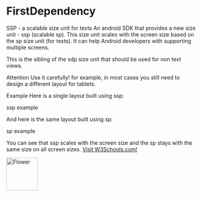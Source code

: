 # FirstDependency
SSP - a scalable size unit for texts
An android SDK that provides a new size unit - ssp (scalable sp). This size unit scales with the screen size based on the sp size unit (for texts). It can help Android developers with supporting multiple screens.

This is the sibling of the sdp size unit that should be used for non text views.

Attention
Use it carefully! for example, in most cases you still need to design a different layout for tablets.

Example
Here is a single layout built using ssp:

ssp example

And here is the same layout built using sp:

sp example

You can see that ssp scales with the screen size and the sp stays with the same size on all screen sizes.
<a href="https://www.w3schools.com">Visit W3Schools.com!</a>



<a href="https://github.com/AsifAnjum/FirstDependency/blob/master/logo%203kx3k.png"><img src="https://github.com/AsifAnjum/FirstDependency/blob/master/logo%203kx3k.png" style="width:82px; height:86px" title="White flower" alt="Flower"></a>
